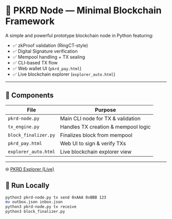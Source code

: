 # 🚀 PKRD Node — Minimal Blockchain Framework

A simple and powerful prototype blockchain node in Python featuring:

- ✅ zkProof validation (RingCT-style)
- ✅ Digital Signature verification
- ✅ Mempool handling + TX sealing
- ✅ CLI-based TX flow
- ✅ Web wallet UI (`pkrd_pay.html`)
- ✅ Live blockchain explorer (`explorer_auto.html`)

---

## 🔧 Components

| File                | Purpose                             |
|---------------------|-------------------------------------|
| `pkrd-node.py`      | Main CLI node for TX & validation   |
| `tx_engine.py`      | Handles TX creation & mempool logic |
| `block_finalizer.py`| Finalizes block from mempool        |
| `pkrd_pay.html`     | Web UI to sign & verify TXs         |
| `explorer_auto.html`| Live blockchain explorer view       |

---

🌐 [PKRD Explorer (Live)](https://mmkuk.github.io/PKRD-NodeSync/explorer_auto.html)

## 🧪 Run Locally

```bash
python3 pkrd-node.py tx send 0xAAA 0xBBB 123
mv outbox.json inbox.json
python3 pkrd-node.py tx receive
python3 block_finalizer.py